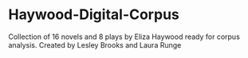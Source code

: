 # Haywood-Digital-Corpus
Collection of 16 novels and 8 plays by Eliza Haywood ready for corpus analysis.  Created by Lesley Brooks and Laura Runge
